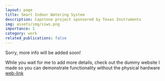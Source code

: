 ```yaml
---
layout: page
title: Smart Indoor Watering System
description: Capstone project sponsered by Texas Instruments
img: assets/img/siws.png
importance: 1
category: work
related_publications: false
---
```


Sorry, more info will be added soon!

While you wait for me to add more details, check out the dummy website I made so you can demonstrate functionality without the physical hardware [web-link](smartindoorwatering.site)
